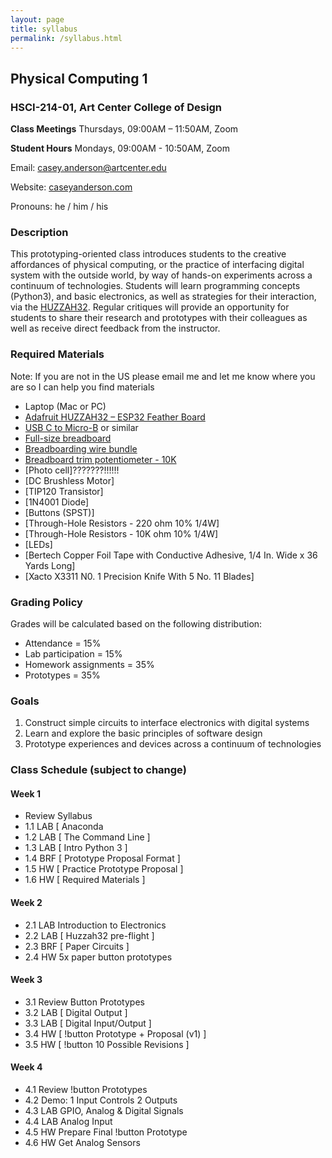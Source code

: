 ```yaml
---
layout: page
title: syllabus
permalink: /syllabus.html
---
```


## Physical Computing 1
### HSCI-214-01, Art Center College of Design
**Class Meetings** Thursdays, 09:00AM – 11:50AM, Zoom

**Student Hours** Mondays, 09:00AM - 10:50AM, Zoom

Email: casey.anderson@artcenter.edu

Website: [caseyanderson.com](https://caseyanderson.com/)

Pronouns: he / him / his


### Description

This prototyping-oriented class introduces students to the creative affordances of physical computing, or the practice of interfacing digital system with the outside world, by way of hands-on experiments across a continuum of technologies. Students will learn programming concepts (Python3), and basic electronics, as well as strategies for their interaction, via the [HUZZAH32](https://www.adafruit.com/product/3405). Regular critiques will provide an opportunity for students to share their research and prototypes with their colleagues as well as receive direct feedback from the instructor.


### Required Materials

Note: If you are not in the US please email me and let me know where you are so I can help you find materials

* Laptop (Mac or PC)
* [Adafruit HUZZAH32 – ESP32 Feather Board](https://www.adafruit.com/product/3591)
* [USB C to Micro-B](https://www.amazon.com/JSAUX-Charger-Braided-Compatible-Devices/dp/B0828Z13J5/ref=sr_1_4?dchild=1&keywords=USB+C+to+Micro+USB+Cable&qid=1611077853&s=electronics&sr=1-4) or similar
* [Full-size breadboard](https://www.adafruit.com/product/239)
* [Breadboarding wire bundle](https://www.amazon.com/Solderless-Flexible-Breadboard-Jumper-100pcs/dp/B005TZJ0AM://www.adafruit.com/product/153)
* [Breadboard trim potentiometer - 10K](https://www.amazon.com/BOJACK-Breadboard-Potentiometer-Terminal-Resistors/dp/B0819PJ33B/ref=sr_1_7?crid=140VKXE0N3C8U&dchild=1&keywords=breadboard+trim+potentiometer+-+10k&qid=1611077972&sprefix=breadboard+trim+pote%2Celectronics%2C218&sr=8-7://www.adafruit.com/product/356)
* [Photo cell]???????!!!!!!
* [DC Brushless Motor]
* [TIP120 Transistor]
* [1N4001 Diode]
* [Buttons (SPST)]
* [Through-Hole Resistors - 220 ohm 10% 1/4W]
* [Through-Hole Resistors - 10K ohm 10% 1/4W]
* [LEDs]
* [Bertech Copper Foil Tape with Conductive Adhesive, 1/4 In. Wide x 36 Yards Long]
* [Xacto X3311 N0. 1 Precision Knife With 5 No. 11 Blades]


### Grading Policy

Grades will be calculated based on the following distribution:

* Attendance = 15%
* Lab participation = 15%
* Homework assignments = 35%
* Prototypes = 35%


### Goals

1. Construct simple circuits to interface electronics with digital systems
2. Learn and explore the basic principles of software design
3. Prototype experiences and devices across a continuum of technologies


### Class Schedule (subject to change)

#### Week 1

* Review Syllabus
* 1.1 LAB [ Anaconda
* 1.2 LAB [ The Command Line ]
* 1.3 LAB [ Intro Python 3 ]
* 1.4 BRF [ Prototype Proposal Format ]
* 1.5 HW [ Practice Prototype Proposal ]
* 1.6 HW [ Required Materials ]


#### Week 2

* 2.1 LAB Introduction to Electronics
* 2.2 LAB [ Huzzah32 pre-flight ]
* 2.3 BRF [ Paper Circuits ]
* 2.4 HW 5x paper button prototypes


#### Week 3

* 3.1 Review Button Prototypes
* 3.2 LAB [ Digital Output ]
* 3.3 LAB [ Digital Input/Output ]
* 3.4 HW [ !button Prototype + Proposal (v1) ]
* 3.5 HW [ !button 10 Possible Revisions ]


#### Week 4

* 4.1 Review !button Prototypes
* 4.2 Demo: 1 Input Controls 2 Outputs
* 4.3 LAB GPIO, Analog & Digital Signals
* 4.4 LAB Analog Input
* 4.5 HW Prepare Final !button Prototype
* 4.6 HW Get Analog Sensors
